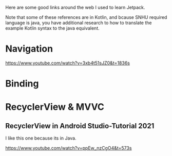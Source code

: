 Here are some good links around the web I used to learn Jetpack.  

Note that some of these references are in Kotlin, and bcause SNHU required language is
java, you have additional research to how to translate the example Kotlin syntax to
the java equivalent.


# Navigation
https://www.youtube.com/watch?v=3xb4t51sJZ0&t=1836s  


# Binding


# RecyclerView & MVVC


## RecyclerView in Android Studio-Tutorial 2021
I like this one because its in Java.  
  
https://www.youtube.com/watch?v=ppEw_nzCgO4&t=573s  


